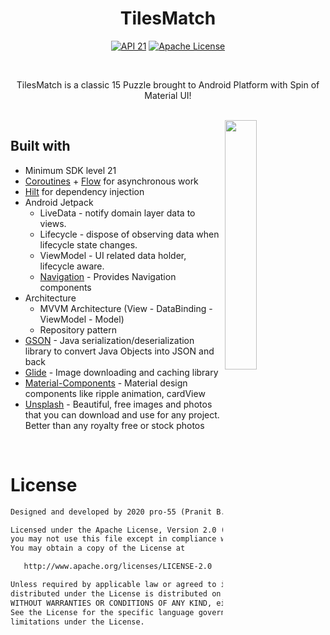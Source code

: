 <h1 align="center">TilesMatch</h1>

<p align="center">
  <a href="https://developer.android.com/studio/releases/platforms#5.1"><img alt="API 21" src="https://img.shields.io/badge/API-21%2B-brightgreen"/></a>
  <a href="http://www.apache.org/licenses/LICENSE-2.0"><img alt="Apache License" src="https://img.shields.io/badge/License-Apache%202.0-blue.svg"/></a>
</p>

</br>

<p align="center">
TilesMatch is a classic 15 Puzzle brought to Android Platform with Spin of Material UI!
</p>

</br>

<img src="assets/app-demo.gif" align="right" width="32%"/>

## Built with

- Minimum SDK level 21
- [Coroutines](https://github.com/Kotlin/kotlinx.coroutines) + [Flow](https://kotlin.github.io/kotlinx.coroutines/kotlinx-coroutines-core/kotlinx.coroutines.flow/) for asynchronous work
- [Hilt](https://dagger.dev/hilt/) for dependency injection
- Android Jetpack
  - LiveData - notify domain layer data to views.
  - Lifecycle - dispose of observing data when lifecycle state changes.
  - ViewModel - UI related data holder, lifecycle aware.
  - [Navigation](https://developer.android.com/guide/navigation) - Provides Navigation components
- Architecture
  - MVVM Architecture (View - DataBinding - ViewModel - Model)
  - Repository pattern
- [GSON](https://github.com/google/gson) - Java serialization/deserialization library to convert Java Objects into JSON and back
- [Glide](https://github.com/bumptech/glide) - Image downloading and caching library
- [Material-Components](https://github.com/material-components/material-components-android) - Material design components like ripple animation, cardView
- [Unsplash](https://unsplash.com/) - Beautiful, free images and photos that you can download and use for any project. Better than any royalty free or stock photos

</br>

# License

```xml
Designed and developed by 2020 pro-55 (Pranit B. Rane)

Licensed under the Apache License, Version 2.0 (the "License");
you may not use this file except in compliance with the License.
You may obtain a copy of the License at

   http://www.apache.org/licenses/LICENSE-2.0

Unless required by applicable law or agreed to in writing, software
distributed under the License is distributed on an "AS IS" BASIS,
WITHOUT WARRANTIES OR CONDITIONS OF ANY KIND, either express or implied.
See the License for the specific language governing permissions and
limitations under the License.
```
